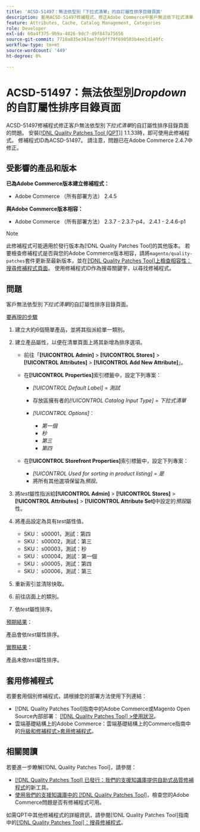 ```yaml
---
title: 'ACSD-51497：無法依型別「下拉式清單」的自訂屬性排序目錄頁面'
description: 套用ACSD-51497修補程式，修正Adobe Commerce中客戶無法依下拉式清單型別的自訂屬性排序目錄頁面的問題。
feature: Attributes, Cache, Catalog Management, Categories
role: Developer
exl-id: 60a4f375-9b9a-4026-9dc7-d9f847a75656
source-git-commit: 7718a835e343ae7da9ff79f690503b4ee1d140fc
workflow-type: tm+mt
source-wordcount: '449'
ht-degree: 0%

---
```


# ACSD-51497：無法依型別&#x200B;*Dropdown*&#x200B;的自訂屬性排序目錄頁面

ACSD-51497修補程式修正客戶無法依型別&#x200B;*下拉式清單*&#x200B;的自訂屬性排序目錄頁面的問題。 安裝[[!DNL Quality Patches Tool (QPT)]](/help/announcements/adobe-commerce-announcements/magento-quality-patches-released-new-tool-to-self-serve-quality-patches.md) 1.1.33時，即可使用此修補程式。 修補程式ID為ACSD-51497。 請注意，問題已在Adobe Commerce 2.4.7中修正。

## 受影響的產品和版本

**已為Adobe Commerce版本建立修補程式：**

* Adobe Commerce （所有部署方法） 2.4.5

**與Adobe Commerce版本相容：**

* Adobe Commerce （所有部署方法） 2.3.7 - 2.3.7-p4， 2.4.1 - 2.4.6-p1

>[!NOTE]
>
>此修補程式可能適用於發行版本為[!DNL Quality Patches Tool]的其他版本。 若要檢查修補程式是否與您的Adobe Commerce版本相容，請將`magento/quality-patches`套件更新至最新版本，並在[[!DNL Quality Patches Tool]上檢查相容性：搜尋修補程式頁面](https://experienceleague.adobe.com/tools/commerce-quality-patches/index.html?lang=zh-Hant)。 使用修補程式ID作為搜尋關鍵字，以尋找修補程式。

## 問題

客戶無法依型別&#x200B;*下拉式清單*&#x200B;的自訂屬性排序目錄頁面。

<u>要再現的步驟</u>

1. 建立大約6個簡單產品，並將其指派給單一類別。
1. 建立產品屬性，以便在清單頁面上將其新增為排序選項。

   * 前往「**[!UICONTROL Admin]** > **[!UICONTROL Stores]** > **[!UICONTROL Attributes]** > **[!UICONTROL Add New Attribute]**」。
   * 在&#x200B;**[!UICONTROL Properties]**&#x200B;索引標籤中，設定下列專案：

      * *[!UICONTROL Default Label]* = *測試*
      * 存放區擁有者的&#x200B;*[!UICONTROL Catalog Input Type]* = *下拉式清單*
      * *[!UICONTROL Options]*：

         * *第一個*
         * *秒*
         * *第三*
         * *第四*

   * 在&#x200B;**[!UICONTROL Storefront Properties]**&#x200B;索引標籤中，設定下列專案：

      * *[!UICONTROL Used for sorting in product listing]* = *是*
      * 將所有其他選項保留為&#x200B;*預設*。

1. 將&#x200B;*test*&#x200B;屬性指派給&#x200B;**[!UICONTROL Admin]** > **[!UICONTROL Stores]** > **[!UICONTROL Attributes]** > **[!UICONTROL Attribute Set]**&#x200B;中設定的&#x200B;*預設*&#x200B;屬性。
1. 將產品設定為具有&#x200B;*test*&#x200B;屬性值。

   * SKU： s00001，測試：第四
   * SKU： s00002，測試：第三
   * SKU： s00003，測試：秒
   * SKU： s00004，測試：第一個
   * SKU： s00005，測試：第四
   * SKU： s00006，測試：第三

1. 重新索引並清除快取。
1. 前往店面上的類別。
1. 依&#x200B;*test*&#x200B;屬性排序。

<u>預期結果</u>：

產品會依&#x200B;*test*&#x200B;屬性排序。

<u>實際結果</u>：

產品未依&#x200B;*test*&#x200B;屬性排序。

## 套用修補程式

若要套用個別修補程式，請根據您的部署方法使用下列連結：

* [!DNL Quality Patches Tool]指南中的Adobe Commerce或Magento Open Source內部部署： [[!DNL Quality Patches Tool] >使用狀況](https://experienceleague.adobe.com/docs/commerce-operations/tools/quality-patches-tool/usage.html?lang=zh-Hant)。
* 雲端基礎結構上的Adobe Commerce：雲端基礎結構上的Commerce指南中的[升級和修補程式>套用修補程式](https://experienceleague.adobe.com/docs/commerce-cloud-service/user-guide/develop/upgrade/apply-patches.html?lang=zh-Hant)。

## 相關閱讀

若要進一步瞭解[!DNL Quality Patches Tool]，請參閱：

* [[!DNL Quality Patches Tool] 已發行：我們的支援知識庫提供自助式品質修補程式](/help/announcements/adobe-commerce-announcements/magento-quality-patches-released-new-tool-to-self-serve-quality-patches.md)的新工具。
* [使用我們的支援知識庫中的 [!DNL Quality Patches Tool]](/help/support-tools/patches-available-in-qpt-tool/check-patch-for-magento-issue-with-magento-quality-patches.md)，檢查您的Adobe Commerce問題是否有修補程式可用。

如需QPT中其他修補程式的詳細資訊，請參閱[!DNL Quality Patches Tool]指南中的[[!DNL Quality Patches Tool]：搜尋修補程式](https://experienceleague.adobe.com/tools/commerce-quality-patches/index.html?lang=zh-Hant)。
